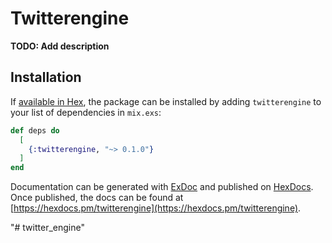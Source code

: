 # Twitterengine

**TODO: Add description**

## Installation

If [available in Hex](https://hex.pm/docs/publish), the package can be installed
by adding `twitterengine` to your list of dependencies in `mix.exs`:

```elixir
def deps do
  [
    {:twitterengine, "~> 0.1.0"}
  ]
end
```

Documentation can be generated with [ExDoc](https://github.com/elixir-lang/ex_doc)
and published on [HexDocs](https://hexdocs.pm). Once published, the docs can
be found at [https://hexdocs.pm/twitterengine](https://hexdocs.pm/twitterengine).

"# twitter_engine" 
